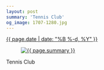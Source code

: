 ```yaml
---
layout: post
summary: 'Tennis Club'
og_image: 1707-1280.jpg
---
```


<div class="post">
 <time>
  <a href="/1707">
   {{ page.date | date: "%B %-d, %Y" }}
  </a>
 </time>
 <a href="/1707">
  <figure data-taken="11/24/2022">
   <img alt="{{ page.summary }}" sizes="(min-width: 700px) 50vw, calc(100vw - 2rem)" src="{{ site.assets_url }}/1707-640.jpg" srcset="{{ site.assets_url }}/1707-320.jpg 320w, {{ site.assets_url }}/1707-640.jpg 640w, {{ site.assets_url }}/1707-960.jpg 960w, {{ site.assets_url }}/1707-1280.jpg 1280w"/>
  </figure>
 </a>
 <span>
  Tennis Club
 </span>
</div>
